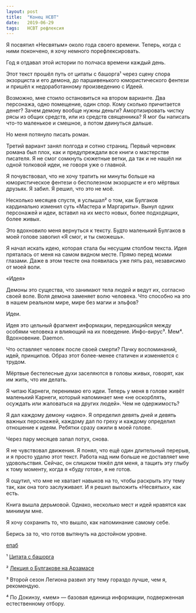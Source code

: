 ```yaml
---
layout: post
title:  "Конец НСВТ"
date:   2019-06-29
tags: 	НСВТ рефлексия
---
```


Я посвятил «Несвятым» около года своего времени. Теперь, когда с ними покончено, я хочу немного порефлексировать.

Год я отдавал этой истории по полчаса времени каждый день.

Этот текст прошёл путь от цитаты с башорга¹ через сцену спора экзорциста и его демона, до паршивенького юмористического фентези и пришёл к недоработанному произведению с Идеей.

Возможно, мне стоило остановиться на втором варианте. Два персонажа, одно помещение, один спор. Кому сколько причитается денег? Зачем демону вообще нужны деньги? Амортизировать чистку рясы из общих средств, или из средств священника? Я мог бы написать что-то маленькое и смешное, а потом двинуться дальше.

Но меня потянуло писать роман.

Третий вариант занял полгода и сотню страниц. Первый черновик романа был плох, как и предупреждали все книги о мастерстве писателя. Я не смог сомкнуть сюжетные ветки, да так и не нашёл ни одной толковой идеи, не говоря уже о главной.

Я почувствовал, что не хочу тратить ни минуты больше на юмористическое фентези о бесполезном экзорцисте и его мёртвых друзьях. Я забил. Я решил, что это не моё.

Несколько месяцев спустя, я услышал² о том, как Булгаков кардинально изменил суть «Мастера и Маргариты». Вынул одних персонажей и идеи, вставил на их место новых, более подходящих, более живых.

Это вдохновило меня вернуться к тексту. Будто маленький Булгаков в моей голове завопил «Я смог, и ты сможешь».

Я начал искать идею, которая стала бы несущим столбом текста. Идея пряталась от меня на самом видном месте. Прямо перед моими глазами. Даже в этом тексте она появилась уже пять раз, независимо от моей воли.

«Идея»

Демоны это существа, что занимают тела людей и ведут их, согласно своей воле. Воля демона заменяет волю человека. Что способно на это в нашем реальном мире, мире без магии и эльфов?

Идеи.

Идея это цельный фрагмент информации, передающийся между особями человека и влияющий на их поведение. Инфо-вирус³. Мем⁴. Вдохновение. Daemon.

Что оставляет человек после своей смерти? Пачку воспоминаний, идей, принципов. Образ этот более-менее статичен и изменяется с трудом.

Мёртвые бестелесные духи заселяются в головы живых, говорят, как им жить, что им делать.

Я читаю Карнеги, перенимаю его идеи. Теперь у меня в голове живёт маленький Карнеги, который напоминает мне «не оскорблять, осуждать или жаловаться на других людей». Чем не одержимость?

Я дал каждому демону «идею». Я определил девять дней и девять важных персонажей, каждому дал по греху и каждому определил отношение к идеям. Ребятки сразу ожили в моей голове.

Через пару месяцев запал потух, снова.

Я не чувствовал движения. Я понял, что ещё один длительный перерыв, и я просто удалю этот текст. Работа над ним больше не доставляет мне удовольствия. Сейчас, он слишком тяжёл для меня, а тащить эту глыбу к тому моменту, когда я «буду готов», я не готов.

Я ощутил, что мне не хватает навыков на то, чтобы раскрыть эту тему так, как она того заслуживает. И я решил выложить «Несвятых», как есть.

Книга вышла дерьмовой. Однако, несколько мест и идей нравятся как минимум мне.

Я хочу сохранить то, что вышло, как напоминание самому себе.

Берись за то, что готов вытянуть на достойном уровне.

[епаб](https://vk.com/doc5540006_503660634)

¹ [Цитата с башорга](https://bash.im/quote/446133)

² [Лекция о Булгакове на Арзамасе](https://arzamas.academy/courses/39)

³ Второй сезон Легиона развил эту тему гораздо лучше, чем я, рекомендую.

⁴ По Докинзу, «мем» — базовая единица информации, подверженная естественному отбору.